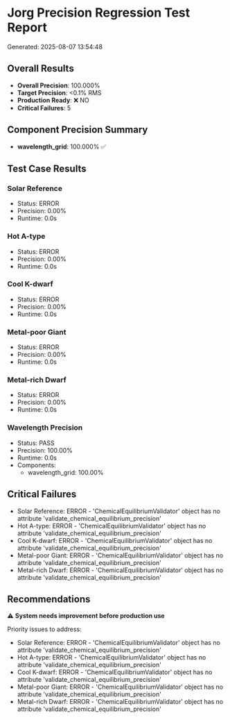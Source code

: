 # Jorg Precision Regression Test Report

Generated: 2025-08-07 13:54:48

## Overall Results

- **Overall Precision**: 100.000%
- **Target Precision**: <0.1% RMS
- **Production Ready**: ❌ NO
- **Critical Failures**: 5

## Component Precision Summary

- **wavelength_grid**: 100.000% ✅

## Test Case Results

### Solar Reference

- Status: ERROR
- Precision: 0.00%
- Runtime: 0.0s

### Hot A-type

- Status: ERROR
- Precision: 0.00%
- Runtime: 0.0s

### Cool K-dwarf

- Status: ERROR
- Precision: 0.00%
- Runtime: 0.0s

### Metal-poor Giant

- Status: ERROR
- Precision: 0.00%
- Runtime: 0.0s

### Metal-rich Dwarf

- Status: ERROR
- Precision: 0.00%
- Runtime: 0.0s

### Wavelength Precision

- Status: PASS
- Precision: 100.00%
- Runtime: 0.0s
- Components:
  - wavelength_grid: 100.00%

## Critical Failures

- Solar Reference: ERROR - 'ChemicalEquilibriumValidator' object has no attribute 'validate_chemical_equilibrium_precision'
- Hot A-type: ERROR - 'ChemicalEquilibriumValidator' object has no attribute 'validate_chemical_equilibrium_precision'
- Cool K-dwarf: ERROR - 'ChemicalEquilibriumValidator' object has no attribute 'validate_chemical_equilibrium_precision'
- Metal-poor Giant: ERROR - 'ChemicalEquilibriumValidator' object has no attribute 'validate_chemical_equilibrium_precision'
- Metal-rich Dwarf: ERROR - 'ChemicalEquilibriumValidator' object has no attribute 'validate_chemical_equilibrium_precision'

## Recommendations

⚠️ **System needs improvement before production use**

Priority issues to address:
- Solar Reference: ERROR - 'ChemicalEquilibriumValidator' object has no attribute 'validate_chemical_equilibrium_precision'
- Hot A-type: ERROR - 'ChemicalEquilibriumValidator' object has no attribute 'validate_chemical_equilibrium_precision'
- Cool K-dwarf: ERROR - 'ChemicalEquilibriumValidator' object has no attribute 'validate_chemical_equilibrium_precision'
- Metal-poor Giant: ERROR - 'ChemicalEquilibriumValidator' object has no attribute 'validate_chemical_equilibrium_precision'
- Metal-rich Dwarf: ERROR - 'ChemicalEquilibriumValidator' object has no attribute 'validate_chemical_equilibrium_precision'
